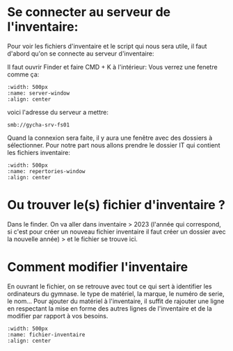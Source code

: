 <!--
Author:		    Noa Chouriberry
Date:		    03.05.2023
Description:    Inventaire du gymnase (infos)
-->

# Se connecter au serveur de l'inventaire:
Pour voir les fichiers d'inventaire et le script qui nous sera utile, il faut d'abord qu'on se connecte au serveur d'inventaire:

Il faut ouvrir Finder et faire CMD + K à l'intérieur: Vous verrez une fenetre comme ça:
```{image} images/server-window.png
:width: 500px
:name: server-window
:align: center
```

voici l'adresse du serveur a mettre: 
```
smb://gycha-srv-fs01
```

Quand la connexion sera faite, il y aura une fenêtre avec des dossiers à sélectionner. Pour notre part nous allons prendre le dossier IT qui contient les fichiers inventaire:

```{image} images/repertories-window.png
:width: 500px
:name: repertories-window
:align: center
```

# Ou trouver le(s) fichier d'inventaire ?
Dans le finder. On va aller dans inventaire > 2023 (l'année qui correspond, si c'est pour créer un nouveau fichier inventaire il faut créer un dossier avec la nouvelle année) > et le fichier se trouve ici.

# Comment modifier l'inventaire
En ouvrant le fichier, on se retrouve avec tout ce qui sert à identifier les ordinateurs du gymnase. le type de matériel, la marque, le numéro de serie, le nom...
Pour ajouter du matériel à l'inventaire, il suffit de rajouter une ligne en respectant la mise en forme des autres lignes de l'inventaire et de la modifier par rapport à vos besoins.

```{image} images/fichier-inventaire.png
:width: 500px
:name: fichier-inventaire
:align: center
```